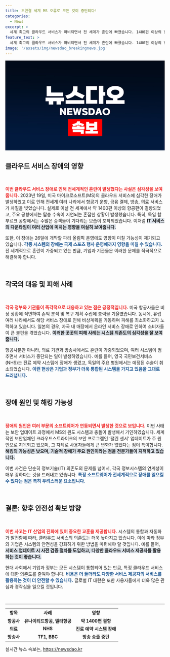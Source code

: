 ```yaml
---
title: 초연결 세계 MS 오류로 모든 것이 중단되다!
categories:
  - News
excerpt: >
  세계 최고의 클라우드 서비스가 마비되면서 전 세계가 혼란에 빠졌습니다. 1400편 이상의 항공기가 결항되고, 금융 및 방송 서비스가 중단된 이 사태는 IT 시스템의 취약성을 여실히 드러내고 있습니다. 피해는 국내에서도 발생하고 있으며, 올림픽 운영에도 악영향이 불가피하다는 경고가 이어지고 있습니다.
feature_text: >
  세계 최고의 클라우드 서비스가 마비되면서 전 세계가 혼란에 빠졌습니다. 1400편 이상의 항공기가 결항되고, 금융 및 방송 서비스가 중단된 이 사태는 IT 시스템의 취약성을 여실히 드러내고 있습니다. 피해는 국내에서도 발생하고 있으며, 올림픽 운영에도 악영향이 불가피하다는 경고가 이어지고 있습니다.
image: '/assets/img/newsdao_breakingnews.jpg'
---
```


<p><img src="/assets/img/newsdao_breakingnews.jpg" alt="bookingtag 속보" /></p>

<h2 data-ke-size="size26">클라우드 서비스 장애의 영향</h2>

<p data-ke-size="size16">&nbsp;</p>

<p><b><span style="color: #ee2323;">이번 클라우드 서비스 장애로 인해 전세계적인 혼란이 발생했다는 사실은 심각성을 보여줍니다.</span></b> 2023년 19일, 미국 마이크로소프트(MS)의 클라우드 서비스에 심각한 장애가 발생하였고 이로 인해 전세계 여러 나라에서 항공기 운항, 금융 결제, 방송, 의료 서비스가 차질을 빚었습니다. 실제로 이날 전 세계에서 약 1400편 이상의 항공편이 결항되었고, 주요 공항에서는 탑승 수속이 지연되는 혼잡한 상황이 발생했습니다. 특히, 독일 함부르크 공항에서는 수많은 승객들이 기다리는 모습이 포착되었습니다. 이처럼 <b><span style="background-color: #21538527;">IT 서비스의 다운타임이 여러 산업에 미치는 영향을 여실히 보여줍니다.</span></b></p>

<p>또한, 이 장애는 26일에 개막할 파리 올림픽 운영에도 영향이 미칠 가능성이 제기되고 있습니다. <b><span style="color: #1a5490;">각종 시스템의 장애는 국제 스포츠 행사 운영에까지 영향을 미칠 수 있습니다.</span></b> 전 세계적으로 혼란이 가중되고 있는 만큼, 기업과 기관들은 이러한 문제를 적극적으로 해결해야 합니다.</p>

<p data-ke-size="size16">&nbsp;</p>

<h2 data-ke-size="size26">각국의 대응 및 피해 사례</h2>

<p data-ke-size="size16">&nbsp;</p>

<p><b><span style="color: #ee2323;">각국 정부와 기관들이 즉각적으로 대응하고 있는 점은 긍정적입니다.</span></b> 미국 항공사들은 비상 상황에 직면하여 손익 분석 및 복구 계획 수립에 총력을 기울였습니다. 동시에, 유럽 여러 나라에서도 해당 서비스 장애로 인해 비상계획을 가동하며 피해를 최소화하고자 노력하고 있습니다. 일본의 경우, 자국 내 매장에서 온라인 서비스 장애로 인하여 소비자들이 큰 불편을 겪었습니다. <b><span style="background-color: #21538527;">이러한 곳곳의 피해 사례는 시스템 의존도의 심각성을 잘 보여줍니다.</span></b></p>

<p>항공사뿐만 아니라, 의료 기관과 방송사에서도 혼란이 가중되었으며, 여러 시스템이 멈추면서 서비스가 중단되는 일이 발생하였습니다. 예를 들어, 영국 국민보건서비스(NHS)는 진료 예약 시스템에 장애가 생겼고, 독일의 주요 병원에서는 예정된 수술이 취소되었습니다. <b><span style="color: #1a5490;">이런 현상은 기업과 정부가 더욱 통합된 시스템을 가지고 있음을 그대로 드러냅니다.</span></b></p>

<p data-ke-size="size16">&nbsp;</p>

<h2 data-ke-size="size26">장애 원인 및 해킹 가능성</h2>

<p data-ke-size="size16">&nbsp;</p>

<p><b><span style="color: #ee2323;">장애의 원인은 여러 부문의 소프트웨어가 연동되면서 발생한 것으로 보입니다.</span></b> 이번 사태는 보안 업데이트 과정에서 MS의 윈도 시스템과 충돌이 발생해서 기인하였습니다. 세계적인 보안업체인 크라우드스트라이크의 보안 프로그램인 ‘팰컨 센서’ 업데이트가 주 원인으로 지목되고 있으며, 그 자체로 사용자들에게 큰 변화가 없었다는 점이 특이합니다. <b><span style="background-color: #21538527;">해킹의 가능성은 낮으며, 기술적 장애가 주요 원인이라는 점을 전문가들이 지적하고 있습니다.</span></b></p>

<p>이번 사건은 단순히 정보기술(IT) 의존도의 문제를 넘어서, 각국 정보시스템의 연계성이 매우 강하다는 것을 드러내고 있습니다. <b><span style="color: #1a5490;">특정 소프트웨어가 전세계적으로 장애를 일으킬 수 있다는 점은 특히 우려스러운 요소입니다.</span></b> </p>

<p data-ke-size="size16">&nbsp;</p>

<h2 data-ke-size="size26">결론: 향후 안전성 확보 방향</h2>

<p data-ke-size="size16">&nbsp;</p>

<p><b><span style="color: #ee2323;">이번 사고는 IT 산업의 진화에 있어 중요한 교훈을 제공합니다.</span></b> 시스템의 통합과 자동화가 발전함에 따라, 클라우드 서비스의 의존도는 더욱 높아지고 있습니다. 이에 따라 정부와 기업은 시스템의 안전성을 강화하기 위한 방법을 마련해야 할 것입니다. 예를 들어, <b><span style="background-color: #21538527;">서비스 업데이트 시 사전 검증 절차를 도입하고, 다양한 클라우드 서비스 제공자를 활용하는 것이 좋습니다.</span></b></p>

<p>현대 사회에서 기업과 정부는 모든 시스템이 통합되어 있는 만큼, 특정 클라우드 서비스에 대한 의존도를 줄여야 합니다. <b><span style="color: #1a5490;">비용은 더 들더라도 다양한 서비스 제공자의 서비스를 활용하는 것이 더 안전할 수 있습니다.</span></b> 글로벌 IT 대란은 또한 사용자들에게 더욱 많은 관심과 경각심을 일으킬 것입니다. </p>

<p data-ke-size="size16">&nbsp;</p>

<hr>

<table style="width: 100%; border-collapse: collapse;">
  <tr>
    <td style="text-align: center; height: 17px;"><b>항목</b></td>
    <td style="text-align: center; height: 17px;"><b>사례</b></td>
    <td style="text-align: center; height: 17px;"><b>영향</b></td>
  </tr>
  <tr>
    <td style="text-align: center; height: 17px;"><b>항공사</b></td>
    <td style="text-align: center; height: 17px;"><b>유나이티드항공, 델타항공</b></td>
    <td style="text-align: center; height: 17px;"><b>약 1400편 결항</b></td>
  </tr>
  <tr>
    <td style="text-align: center; height: 17px;"><b>의료</b></td>
    <td style="text-align: center; height: 17px;"><b>NHS</b></td>
    <td style="text-align: center; height: 17px;"><b>진료 예약 시스템 장애</b></td>
  </tr>
  <tr>
    <td style="text-align: center; height: 17px;"><b>방송사</b></td>
    <td style="text-align: center; height: 17px;"><b>TF1, BBC</b></td>
    <td style="text-align: center; height: 17px;"><b>방송 송출 중단</b></td>
  </tr>
</table>
실시간 뉴스 속보는, <a href="https://newsdao.kr" rel="dofollow">https://newsdao.kr</a>


